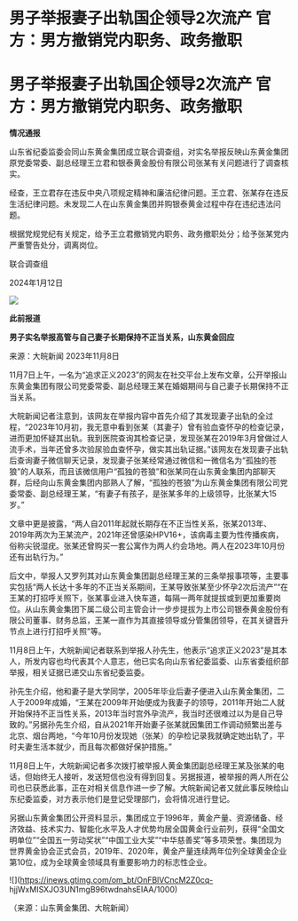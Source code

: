 # 男子举报妻子出轨国企领导2次流产 官方：男方撤销党内职务、政务撤职

# 男子举报妻子出轨国企领导2次流产 官方：男方撤销党内职务、政务撤职

**情况通报**

山东省纪委监委会同山东黄金集团成立联合调查组，对实名举报反映山东黄金集团原党委常委、副总经理王立君和银泰黄金股份有限公司张某有关问题进行了调查核实。

经查，王立君存在违反中央八项规定精神和廉洁纪律问题。王立君、张某存在违反生活纪律问题。未发现二人在山东黄金集团并购银泰黄金过程中存在违纪违法问题。

根据党规党纪有关规定，给予王立君撤销党内职务、政务撤职处分；给予张某党内严重警告处分，调离岗位。

联合调查组

2024年1月12日

![](https://inews.gtimg.com/om_bt/OCVh0KbNcJX8Hu8XrLYvKRTBMTKv5ALC-c3JEvjputgdEAA/1000)

**此前报道**

**男子实名举报高管与自己妻子长期保持不正当关系，山东黄金回应**

来源：大皖新闻 2023年11月8日

11月7日上午，一名为“追求正义2023”的网友在社交平台上发布文章，公开举报山东黄金集团有限公司党委常委、副总经理王某在婚姻期间与自己妻子长期保持不正当关系。

大皖新闻记者注意到，该网友在举报内容中首先介绍了其发现妻子出轨的全过程，“2023年10月初，我无意中看到张某（其妻子）曾有验血查怀孕的检查记录，进而更加怀疑其出轨。我到医院查询其检查记录，发现张某在2019年3月曾做过人流手术，当年还曾多次验尿验血查怀孕，做实其出轨证据。”该网友在发现妻子出轨后查询妻子微信聊天记录，发现妻子张某经常通过微信和一微信名为“孤独的苍狼”的人联系，而且该微信用户“孤独的苍狼”和张某同在山东黄金集团内部聊天群，后经向山东黄金集团内部熟人了解，“孤独的苍狼”为山东黄金集团有限公司党委常委、副总经理王某，“有妻子有孩子，是张某多年的上级领导，比张某大15岁。”

文章中更是披露，“两人自2011年起就长期存在不正当性关系，张某2013年、2019年两次为王某流产，2021年还曾感染HPV16+，该病毒主要为性传播疾病，俗称尖锐湿疣。张某还曾购买一套公寓作为两人约会场地。两人在2023年10月份还有出轨行为。”

后文中，举报人又罗列其对山东黄金集团副总经理王某的三条举报事项等，主要事实包括“两人长达十多年的不正当关系期间，王某导致张某至少怀孕2次后流产”“在王某的打招呼关照下，张某事业进入快车道，每隔一两年就提拔或到更加重要岗位。从山东黄金集团下属二级公司主管会计一步步提拔为上市公司银泰黄金股份有限公司董事、财务总监，王某一直作为其直接领导或分管集团领导，在其关键晋升节点上进行打招呼关照”等。

11月8日上午，大皖新闻记者联系到举报人孙先生，他表示“追求正义2023”是其本人，所发内容也均代表其个人意志，他已实名向山东省纪委监委、山东省委组织部举报，相关证据已递交山东省纪委监委。

孙先生介绍，他和妻子是大学同学，2005年毕业后妻子便进入山东黄金集团，二人于2009年成婚，“王某在2009年开始便成为我妻子的领导，2011年开始二人就开始保持不正当性关系，2013年当时宫外孕流产，我当时还很难过以为是自己导致的。”另据孙先生介绍，自从2021年开始妻子张某就因集团工作调动频繁出差与北京、烟台两地，“今年10月份发现她（张某）的孕检记录我就确定她出轨了，平时夫妻生活本就少，而且每次都做好保护措施。”

11月8日上午，大皖新闻记者多次拨打被举报人黄金集团副总经理王某及张某的电话，但始终无人接听，发送短信也没有得到回复。另据报道，被举报的两人所在公司也已获悉此事，正在对相关信息作进一步了解。大皖新闻记者又就此事反映给山东纪委监委，对方表示他们是登记受理部门，会将情况进行登记。

另据山东黄金集团公开资料显示，集团成立于1996年，黄金产量、资源储备、经济效益、技术实力、智能化水平及人才优势均居全国黄金行业前列，获得“全国文明单位”“全国五一劳动奖状”“中国工业大奖”“中华慈善奖”等多项荣誉。集团现为世界黄金协会正式会员，2019年、2020年，黄金产量连续两年位列全球黄金企业第10位，成为全球黄金领域具有重要影响力的标志性企业。

![](https://inews.gtimg.com/om_bt/OnFBlVCncM2Z0cq-
hjjWxMISXJO3UN1mgB96twdnahsEIAA/1000)

（来源：山东黄金集团、大皖新闻）

